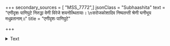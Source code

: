 +++
secondary_sources = [ "MSS_7772",]
jsonClass = "Subhaashita"
text = "एणीदृशः पाणिपुटे निरुद्धा वेणी विरेजे शयनोत्थितायाः।  \nसरोजकोशादिव निष्पतन्ती श्रेणी घनीभूय मधुव्रतानाम्॥"
title = "एणीदृशः पाणिपुटे"

+++

<details><summary>Text</summary>

एणीदृशः पाणिपुटे निरुद्धा वेणी विरेजे शयनोत्थितायाः।  
सरोजकोशादिव निष्पतन्ती श्रेणी घनीभूय मधुव्रतानाम्॥
</details>
